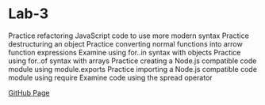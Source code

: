 # Lab-3

Practice refactoring JavaScript code to use more modern syntax Practice destructuring an object Practice converting normal functions into arrow function expressions Examine using for..in  syntax with objects Practice using for..of syntax with arrays Practice creating a Node.js compatible code module using module.exports Practice importing a Node.js compatible code module using require Examine code using the spread operator

[GitHub Page](https://github.com/UofOalexfort/Lab-3)

